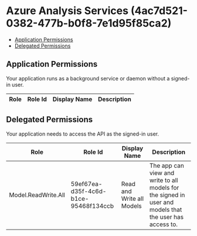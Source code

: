 # Azure Analysis Services (4ac7d521-0382-477b-b0f8-7e1d95f85ca2)
- [Application Permissions](#application-permissions)
- [Delegated Permissions](#delegated-permissions)

## Application Permissions
Your application runs as a background service or daemon without a signed-in user.

| Role | Role Id | Display Name | Description |
|---|---|---|---|

## Delegated Permissions
Your application needs to access the API as the signed-in user. 

| Role | Role Id | Display Name | Description |
|---|---|---|---|
| Model.ReadWrite.All | 59ef67ea-d35f-4c6d-b1ce-95468f134ccb | Read and Write all Models | The app can view and write to all models for the signed in user and models that the user has access to. |

